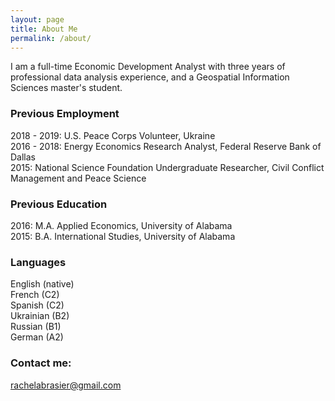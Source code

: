 ```yaml
---
layout: page
title: About Me
permalink: /about/
---
```


I am a full-time Economic Development Analyst with three years of professional data analysis experience, and a Geospatial Information Sciences master's student.

### Previous Employment

2018 - 2019: U.S. Peace Corps Volunteer, Ukraine  
2016 - 2018: Energy Economics Research Analyst, Federal Reserve Bank of Dallas  
2015: National Science Foundation Undergraduate Researcher, Civil Conflict Management and Peace Science 

### Previous Education

2016: M.A. Applied Economics, University of Alabama  
2015: B.A. International Studies, University of Alabama

### Languages

English (native)  
French (C2)  
Spanish (C2)  
Ukrainian (B2)  
Russian (B1)  
German (A2)

### Contact me:

[rachelabrasier@gmail.com](mailto:rachelabrasier@gmail.com)
